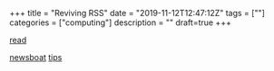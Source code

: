 +++
title = "Reviving RSS"
date = "2019-11-12T12:47:12Z"
tags = [""]
categories = ["computing"]
description = ""
draft=true
+++

[read](https://play.google.com/store/apps/details?id=com.read.app&hl=en_US)

[newsboat](https://newsboat.org/)
[tips](https://wiki.archlinux.org/index.php/Newsboat)
